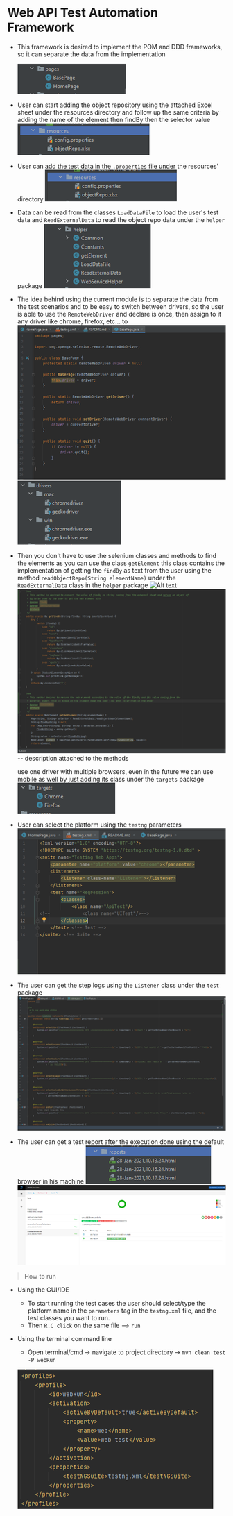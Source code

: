 # Web API Test Automation Framework

- This framework is desired to implement the POM and DDD frameworks, so it can separate the data 
  from the implementation
  
  ![Alt text](readmescreenshots/pages.png?raw=true "POM")
  
- User can start adding the object repository using the attached Excel sheet under the resources
  directory and follow up the same criteria
  by adding the name of the element then findBy then the selector value
  ![Alt text](readmescreenshots/resources.jpg?raw=true "repo")

- User can add the test data in the `.properties` file under the resources' directory
  ![Alt text](readmescreenshots/resources.jpg?raw=true "test data")

- Data can be read from the classes `LoadDataFile` to load the user's test data and
   `ReadExternalData` to read the object repo data
under the `helper` package
  ![Alt text](readmescreenshots/helper.jpg?raw=true "helper")
  
- The idea behind using the current module is to separate the data from the test scenarios and to
  be easy to switch between drivers, so the user is able to use the `RemoteWebDriver` and declare is once, then assign to it any driver 
  like chrome, firefox, etc... to
  ![Alt text](readmescreenshots/remotewebdriver.png?raw=true "remotewebdriver")
  ![Alt text](readmescreenshots/drivers.jpg?raw=true "drivers")

- Then you don't have to use the selenium classes and methods to find the elements as you can use the class `getElement` 
this class contains the implementation of getting the `findBy` as text from the user using the method `readObjectRepo(String elementName)`
  under the `ReadExternalData` class in the `helper` package
  ![Alt text](readmescreenshots/readObjectRepo.png?raw=true "readObjectRepo")
  ![Alt text](readmescreenshots/getElement.png?raw=true "getElement")
  -- description attached to the methods 


  use one driver with multiple browsers, even in the future we can use mobile as well by just adding 
  its class under the `targets` package
  ![Alt text](readmescreenshots/targets.png?raw=true "targets")

- User can select the platform using the `testng` parameters
  ![Alt text](readmescreenshots/testng.png?raw=true "testng")

- The user can get the step logs using the `Listener` class under the `test` package
  ![Alt text](readmescreenshots/listener.png?raw=true "listener")

- The user can get a test report after the execution done using the default browser in his machine
  ![Alt text](readmescreenshots/reports.jpg?raw=true "reports")
  ![Alt text](readmescreenshots/report.jpg?raw=true "report")

> How to run 
  * Using the GUI/IDE
    - To start running the test cases the user should select/type the platform name in the `parameters` 
  tag in the `testng.xml` file, and the test classes you want to run.
    - Then `R.C click` on the same file --> `run`

* Using the terminal command line
	* Open terminal/cmd -> navigate to project directory -> `mvn clean test -P webRun`

  ![Alt text](readmescreenshots/profile.png?raw=true "profile")

  